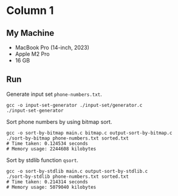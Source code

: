 # Column 1

## My Machine

- MacBook Pro (14-inch, 2023)
- Apple M2 Pro
- 16 GB

## Run

Generate input set `phone-numbers.txt`.

```shell
gcc -o input-set-generator ./input-set/generator.c
./input-set-generator
```

Sort phone numbers by using bitmap sort.

```shell
gcc -o sort-by-bitmap main.c bitmap.c output-sort-by-bitmap.c
./sort-by-bitmap phone-numbers.txt sorted.txt
# Time taken: 0.124534 seconds
# Memory usage: 2244608 kilobytes
```

Sort by stdlib function `qsort`.

```shell
gcc -o sort-by-stdlib main.c output-sort-by-stdlib.c
./sort-by-stdlib phone-numbers.txt sorted.txt
# Time taken: 0.214314 seconds
# Memory usage: 5079040 kilobytes
```
